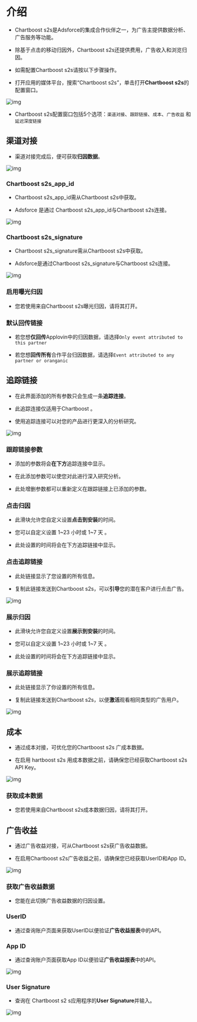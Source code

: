 # 介绍

* Chartboost s2s是Adsforce的集成合作伙伴之一，为广告主提供数据分析、广告服务等功能。

* 除基于点击的移动归因外，Chartboost s2s还提供费用，广告收入和浏览归因。

* 如需配置Chartboost s2s请按以下步骤操作。

* 打开应用的媒体平台，搜索“Chartboost s2s”，单击打开**Chartboost s2s**的配置窗口。     

![img](Chartboost1.png)

* Chartboost s2s配置窗口包括5个选项：`渠道对接`、`跟踪链接`、`成本`、`广告收益` 和 `延迟深度链接`      

## 渠道对接

* 渠道对接完成后，便可获取**归因数据**。     

![img](Chartboost2.png)

### Chartboost s2s_app_id

* Chartboost s2s_app_id需从Chartboost s2s中获取。

* Adsforce 是通过 Chartboost s2s_app_id与Chartboost s2s连接。 

![img](Chartboost_AppId.png)

### Chartboost s2s_signature

* Chartboost s2s_signature需从Chartboost s2s中获取。

* Adsforce是通过Chartboost s2s_signature与Chartboost s2s连接。 

![img](Chartboost_Signature.png)

### 启用曝光归因

* 您若使用来自Chartboost s2s曝光归因，请将其打开。

### 默认回传链接

* 若您想**仅回传**Applovin中的归因数据，请选择`Only event attributed to this partner`

* 若您想**回传所有**合作平台归因数据，请选择`Event attributed to any partner or oranganic`


## 追踪链接

* 在此界面添加的所有参数只会生成一条**追踪连接**。

* 此追踪连接仅适用于Chartboost 。

* 使用追踪连接可以对您的产品进行更深入的分析研究。     

![img](Chartboost3.png)

### 跟踪链接参数

* 添加的参数将会**在下方**追踪连接中显示。

* 在此添加参数可以使您对此进行深入研究分析。

* 此处增删参数都可以重新定义在跟踪链接上已添加的参数。

### 点击归因

* 此滑块允许您自定义设置**点击到安装**的时间。

* 您可以自定义设置 1~23 小时或 1~7 天 。

* 此处设置的时间将会在下方追踪链接中显示。

### 点击追踪链接

* 此处链接显示了您设置的所有信息。

* 复制此链接发送到Chartboost s2s，可以**引导**您的潜在客户进行点击广告。

![img](Chartboost_ClickLink.png)

### 展示归因

* 此滑块允许您自定义设置**展示到安装**的时间。

* 您可以自定义设置 1~23 小时或 1~7 天 。

* 此处设置的时间将会在下方追踪链接中显示。

### 展示追踪链接

* 此处链接显示了你设置的所有信息。

* 复制此链接发送到Chartboost s2s，以便**激活**观看相同类型的广告用户。

![img](Chartboost_ShowLink.png)



## 成本

* 通过成本对接，可优化您的Chartboost s2s 广成本数据。

* 在启用 hartboost s2s 用成本数据之前，请确保您已经获取Chartboost s2s API Key。

 ![img](Chartboost4.png)

### 获取成本数据

* 您若使用来自Chartboost s2s成本数据归因，请将其打开。

## 广告收益

* 通过广告收益对接，可从Chartboost s2s获广告收益数据。

* 在启用Chartboost s2s广告收益之前，请确保您已经获取UserID和App ID。   

![img](Chartboost5.png)

### 获取广告收益数据

* 您能在此切换广告收益数据的归因设置。

### UserID

* 通过查询账户页面来获取UserID以便验证**广告收益报表**中的API。  

### App ID

* 通过查询账户页面获取App ID以便验证**广告收益报表**中的API。

![img](Chartboost_AppId.png)

### User Signature

* 查询在 Chartboost s2 s应用程序的**User Signature**并输入。

![img](Chartboost_Signature.png)
